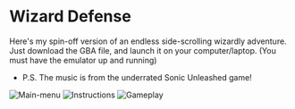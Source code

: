 # Wizard Defense
Here's my spin-off version of an endless side-scrolling wizardly adventure.
Just download the GBA file, and launch it on your computer/laptop.
(You must have the emulator up and running)

- P.S. The music is from the underrated Sonic Unleashed game!
  
![Main-menu](https://github.com/user-attachments/assets/8afaf5c0-e5b6-4188-af94-0d1ad97cc64b)
![Instructions](https://github.com/user-attachments/assets/5e18ef2f-2910-43f2-a8d1-314534697c9f)
![Gameplay](https://github.com/user-attachments/assets/4ae54836-4f9f-40d4-9491-fee71931fff6)
